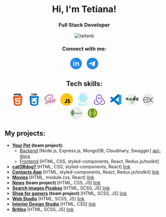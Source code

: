 <h1 align="center">Hi, I'm Tetiana!</h1>
<h3 align="center">Full Stack Developer</h3>

<p align="center"> <img src="https://komarev.com/ghpvc/?username=taitanb&label=Profile%20views&color=0e75b6&style=flat" alt="taitanb" /> </p>

<h3 align="center">Connect with me:</h3>
<p align="center">
<a href="https://www.linkedin.com/in/tetiana-bartoshyk/" target="_blank">
<img src="/png/linkedin.png" alt="https://www.linkedin.com/in/tetiana-bartoshyk/" height="40" width="40" /></a>  &nbsp;
<a href="https://t.me/TaitanB" target="blank">
<img src="/png/telegram.png" alt="https://t.me/TaitanB" height="40" width="40" /></a>
</p>

<h2 align="center">Tech skills:</h2>
<p align="center"> 
<a href="https://developer.mozilla.org/en-US/docs/Web/HTML" target="_blank" rel="noreferrer"> 
<img src="/png/html-5.png" alt="html5" width="40" height="40"/></a> &nbsp;
<a href="https://developer.mozilla.org/en-US/docs/Web/CSS" target="_blank" rel="noreferrer"> 
<img src="/png/css.png" alt="css3" width="40" height="40"/></a> &nbsp;
<a href="https://sass-lang.com/documentation/" target="_blank" rel="noreferrer"> 
<img src="/png/sass.png" alt="sass" width="40" height="40"/></a> &nbsp;
<a href="https://developer.mozilla.org/en-US/docs/Web/JavaScript" target="_blank" rel="noreferrer"> 
<img src="/png/js.png" alt="javascript" width="40" height="40"/></a> &nbsp;
<a href="https://reactjs.org/" target="_blank" rel="noreferrer">
<img src="/png/react-original.png" alt="react" width="40" height="40"/></a> &nbsp;
<a href="https://redux.js.org" target="_blank" rel="noreferrer">
<img src="/png/redux.png" alt="redux" width="40" height="40"/></a> &nbsp;
<a href="https://code.visualstudio.com/download" target="_blank" rel="noreferrer"><img src="/png/vscode.png" alt="nodejs" width="40" height="40"></a> &nbsp; 
<a href="https://nodejs.org/ru" target="_blank" rel="noreferrer"><img src="/png/nodejs.png" alt="nodejs" width="40" height="40"></a> &nbsp; 
<a href="http://expressjs.com/en" target="_blank" rel="noreferrer"><img src="/png/icon-express-js.png" alt="expressjs" width="40" height="40"></a> &nbsp; 
<a href="https://www.mongodb.com/" target="_blank" rel="noreferrer"><img src="/png/mongodb.png" alt="MongoDB" width="40" height="40"></a> &nbsp; 
<a href="https://swagger.io/docs/specification/about/" target="_blank" rel="noreferrer"><img src="/png/swagger.png" alt="swagger" width="40" height="40"></a>
</p>

<h2 align="left">My projects:</h2>
<ul>
<li>
<b><a href="https://khailoandrey.github.io/final-project-frontend/" target="_blank" rel="noreferrer">Your Pet</a> (team project):</b>
<ul>
<li><a href="https://github.com/TaitanB/final-project-backend" target="_blank" rel="noreferrer">Backend</a> [Node.js, Express.js, MongoDB, Cloudinary, Swagger] <a href="https://final-project-backend-4o0r.onrender.com/api-docs/#/" target="_blank" rel="noreferrer">api-docs</a> </li>
<li><a href="https://github.com/KhailoAndrey/final-project-frontend" target="_blank" rel="noreferrer">Frontend</a> [HTML, CSS, styled-components, React, Redux.js/toolkit]</li>
</ul> 
</li>
<li>
<b><a href="https://taitanb.github.io/catORdog/" target="_blank" rel="noreferrer">catORdog?</a> </b> [HTML, CSS, styled-components, React] <a href="https://github.com/TaitanB/catORdog" target="_blank" rel="noreferrer">link</a>
</li>
<li>
<b><a href="https://taitanb.github.io/phonebook/" target="_blank" rel="noreferrer">Contacts App</a> </b> [HTML, styled-components, React, Redux.js/toolkit] <a href="https://github.com/TaitanB/phonebook" target="_blank" rel="noreferrer">link</a>
</li>
<li>
<b><a href="https://taitanb.github.io/movies/" target="_blank" rel="noreferrer">Movies</a> </b>[HTML, module.css, React] <a href="https://github.com/TaitanB/movies" target="_blank" rel="noreferrer">link</a>
</li>

<li>
<b><a href="https://dimakhukr.github.io/project_13_js/" target="_blank" rel="noreferrer">News</a> (team project) </b>[HTML, CSS, JS] <a href="https://github.com/DimaKhUkr/project_13_js" target="_blank" rel="noreferrer">link</a>
</li>
<li>
<b><a href="https://taitanb.github.io/search-images-on-pixabay/" target="_blank" rel="noreferrer">Search images Pixabay</a> </b>[HTML, SCSS, JS] <a href="https://github.com/TaitanB/search-images-on-pixabay" target="_blank" rel="noreferrer">link</a>
</li>

<li>
<b><a href="https://khailoandrey.github.io/Project_13/" target="_blank" rel="noreferrer">Shop for gamers</a> (team project) </b>[HTML, SCSS, JS] <a href="https://github.com/KhailoAndrey/Project_13" target="_blank" rel="noreferrer">link</a>
</li>
<li>
<b><a href="https://taitanb.github.io/web-studio/" target="_blank" rel="noreferrer">Web Studio</a> </b>[HTML, SCSS, JS] <a href="https://github.com/TaitanB/web-studio" target="_blank" rel="noreferrer">link</a>
</li>
<li>
<b><a href="https://taitanb.github.io/interior-design-studio/" target="_blank" rel="noreferrer">Interior Design Studio</a> </b> [HTML, CSS] <a href="https://github.com/TaitanB/interior-design-studio" target="_blank" rel="noreferrer">link</a>
</li>
<li>
<b><a href="https://taitanb.github.io/BritlexLanguageSchool/" target="_blank" rel="noreferrer">Britlex</a> </b>[HTML, SCSS, JS] <a href="https://github.com/TaitanB/BritlexLanguageSchool" target="_blank" rel="noreferrer">link</a>
</li>
</ul>
